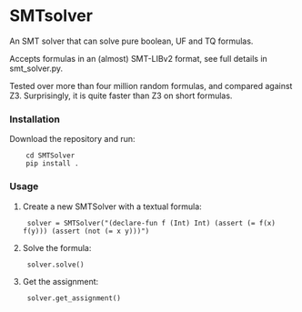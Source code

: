 # SMTsolver

An SMT solver that can solve pure boolean, UF and TQ formulas.

Accepts formulas in an (almost) SMT-LIBv2 format, see full details in smt_solver.py.

Tested over more than four million random formulas, and compared against Z3. Surprisingly, it is quite faster than Z3 on 
short formulas. 

### Installation
Download the repository and run: 

        cd SMTSolver
        pip install .
        
### Usage
1. Create a new SMTSolver with a textual formula:
        
        
        solver = SMTSolver("(declare-fun f (Int) Int) (assert (= f(x) f(y))) (assert (not (= x y)))")


2. Solve the formula:
        
        
        solver.solve()

3. Get the assignment:


        solver.get_assignment()
